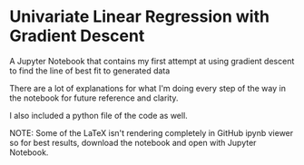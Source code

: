 # Univariate Linear Regression with Gradient Descent
A Jupyter Notebook that contains my first attempt at using gradient descent to find the line of best fit to generated data

There are a lot of explanations for what I'm doing every step of the way in the notebook for future reference and clarity.

I also included a python file of the code as well.

NOTE: Some of the LaTeX isn't rendering completely in GitHub ipynb viewer so for best results, download the notebook and open with Jupyter Notebook.
